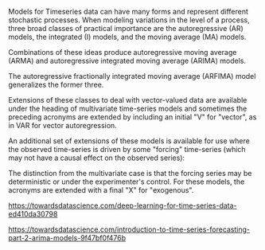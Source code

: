 Models for Timeseries data can have many forms and represent different stochastic processes. When modeling variations in the level of a process, three broad classes of practical importance are the autoregressive (AR) models, the integrated (I) models, and the moving average (MA) models.

Combinations of these ideas produce autoregressive moving average (ARMA) and autoregressive integrated moving average (ARIMA) models.

The autoregressive fractionally integrated moving average (ARFIMA) model generalizes the former three.

Extensions of these classes to deal with vector-valued data are available under the heading of multivariate time-series models and sometimes the preceding acronyms are extended by including an initial "V" for "vector", as in VAR for vector autoregression.

An additional set of extensions of these models is available for use where the observed time-series is driven by some "forcing" time-series (which may not have a causal effect on the observed series):

The distinction from the multivariate case is that the forcing series may be deterministic or under the experimenter's control. For these models, the acronyms are extended with a final "X" for "exogenous".

https://towardsdatascience.com/deep-learning-for-time-series-data-ed410da30798

https://towardsdatascience.com/introduction-to-time-series-forecasting-part-2-arima-models-9f47bf0f476b
